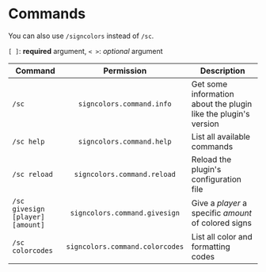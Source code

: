 # Commands

You can also use `/signcolors` instead of `/sc`.

`[ ]`: **required** argument, `< >`: *optional* argument

| Command | Permission | Description |
| --- | :---: | --- |
| `/sc` | `signcolors.command.info` | Get some information about the plugin like the plugin's version |
| `/sc help` | `signcolors.command.help` | List all available commands |
| `/sc reload` | `signcolors.command.reload` | Reload the plugin's configuration file |
| `/sc givesign [player] [amount]` | `signcolors.command.givesign` | Give a *player* a specific *amount* of colored signs |
| `/sc colorcodes` | `signcolors.command.colorcodes` | List all color and formatting codes |
